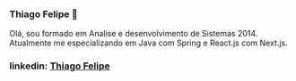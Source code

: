 ### Thiago Felipe 👋

Olá, sou formado em Analise e desenvolvimento de Sistemas 2014. <br>
Atualmente me especializando em Java com Spring e React.js com Next.js.

### linkedin: <a href=“https://www.linkedin.com/in/thiago-felipe-da-silva-de-souza-63164220b/“> Thiago Felipe </a>
